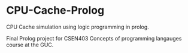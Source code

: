 # CPU-Cache-Prolog

CPU Cache simulation using logic programming in prolog.

Final Prolog project for CSEN403 Concepts of programming langauges course at the GUC.
